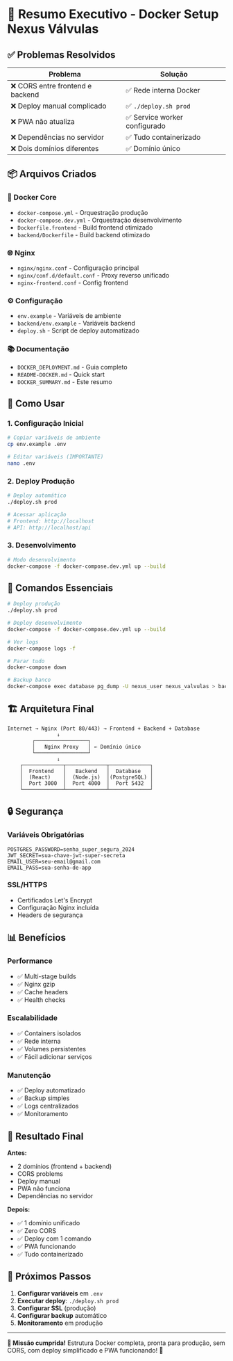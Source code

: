 # 🎯 Resumo Executivo - Docker Setup Nexus Válvulas

## ✅ Problemas Resolvidos

| Problema | Solução |
|----------|---------|
| ❌ CORS entre frontend e backend | ✅ Rede interna Docker |
| ❌ Deploy manual complicado | ✅ `./deploy.sh prod` |
| ❌ PWA não atualiza | ✅ Service worker configurado |
| ❌ Dependências no servidor | ✅ Tudo containerizado |
| ❌ Dois domínios diferentes | ✅ Domínio único |

## 📦 Arquivos Criados

### 🐳 Docker Core
- `docker-compose.yml` - Orquestração produção
- `docker-compose.dev.yml` - Orquestração desenvolvimento
- `Dockerfile.frontend` - Build frontend otimizado
- `backend/Dockerfile` - Build backend otimizado

### 🌐 Nginx
- `nginx/nginx.conf` - Configuração principal
- `nginx/conf.d/default.conf` - Proxy reverso unificado
- `nginx-frontend.conf` - Config frontend

### ⚙️ Configuração
- `env.example` - Variáveis de ambiente
- `backend/env.example` - Variáveis backend
- `deploy.sh` - Script de deploy automatizado

### 📚 Documentação
- `DOCKER_DEPLOYMENT.md` - Guia completo
- `README-DOCKER.md` - Quick start
- `DOCKER_SUMMARY.md` - Este resumo

## 🚀 Como Usar

### 1. Configuração Inicial
```bash
# Copiar variáveis de ambiente
cp env.example .env

# Editar variáveis (IMPORTANTE)
nano .env
```

### 2. Deploy Produção
```bash
# Deploy automático
./deploy.sh prod

# Acessar aplicação
# Frontend: http://localhost
# API: http://localhost/api
```

### 3. Desenvolvimento
```bash
# Modo desenvolvimento
docker-compose -f docker-compose.dev.yml up --build
```

## 🔧 Comandos Essenciais

```bash
# Deploy produção
./deploy.sh prod

# Deploy desenvolvimento
docker-compose -f docker-compose.dev.yml up --build

# Ver logs
docker-compose logs -f

# Parar tudo
docker-compose down

# Backup banco
docker-compose exec database pg_dump -U nexus_user nexus_valvulas > backup.sql
```

## 🏗️ Arquitetura Final

```
Internet → Nginx (Port 80/443) → Frontend + Backend + Database
                ↓
        ┌─────────────────┐
        │   Nginx Proxy   │ ← Domínio único
        └─────────────────┘
                ↓
    ┌─────────────┬─────────────┬─────────────┐
    │  Frontend   │   Backend   │  Database   │
    │  (React)    │  (Node.js)  │(PostgreSQL) │
    │  Port 3000  │  Port 4000  │  Port 5432  │
    └─────────────┴─────────────┴─────────────┘
```

## 🔒 Segurança

### Variáveis Obrigatórias
```env
POSTGRES_PASSWORD=senha_super_segura_2024
JWT_SECRET=sua-chave-jwt-super-secreta
EMAIL_USER=seu-email@gmail.com
EMAIL_PASS=sua-senha-de-app
```

### SSL/HTTPS
- Certificados Let's Encrypt
- Configuração Nginx incluída
- Headers de segurança

## 📊 Benefícios

### Performance
- ✅ Multi-stage builds
- ✅ Nginx gzip
- ✅ Cache headers
- ✅ Health checks

### Escalabilidade
- ✅ Containers isolados
- ✅ Rede interna
- ✅ Volumes persistentes
- ✅ Fácil adicionar serviços

### Manutenção
- ✅ Deploy automatizado
- ✅ Backup simples
- ✅ Logs centralizados
- ✅ Monitoramento

## 🎉 Resultado Final

**Antes:**
- 2 domínios (frontend + backend)
- CORS problems
- Deploy manual
- PWA não funciona
- Dependências no servidor

**Depois:**
- ✅ 1 domínio unificado
- ✅ Zero CORS
- ✅ Deploy com 1 comando
- ✅ PWA funcionando
- ✅ Tudo containerizado

## 🚀 Próximos Passos

1. **Configurar variáveis** em `.env`
2. **Executar deploy**: `./deploy.sh prod`
3. **Configurar SSL** (produção)
4. **Configurar backup** automático
5. **Monitoramento** em produção

---

**🎯 Missão cumprida!** Estrutura Docker completa, pronta para produção, sem CORS, com deploy simplificado e PWA funcionando! 🚀

